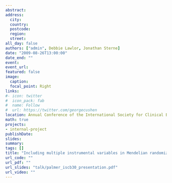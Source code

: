 ```yaml
---
abstract: 
address:
  city: 
  country: 
  postcode: 
  region: 
  street: 
all_day: false
authors: ["admin", Debbie Lawlor, Jonathan Sterne]
date: "2009-08-26T13:00:00"
date_end: ""
event: 
event_url: 
featured: false
image:
  caption: 
  focal_point: Right
links:
#- icon: twitter
#  icon_pack: fab
#  name: Follow
#  url: https://twitter.com/georgecushen
location: Annual Conference of the International Society for Clinical Biostatistics, Prague, Czech Republic
math: true
projects:
- internal-project
publishDate: 
slides: 
summary: 
tags: []
title: "Including multiple instrumental variables in Mendelian randomization analyses"
url_code: ""
url_pdf: ""
url_slides: "talk/palmer_iscb30_presentation.pdf"
url_video: ""
---
```


